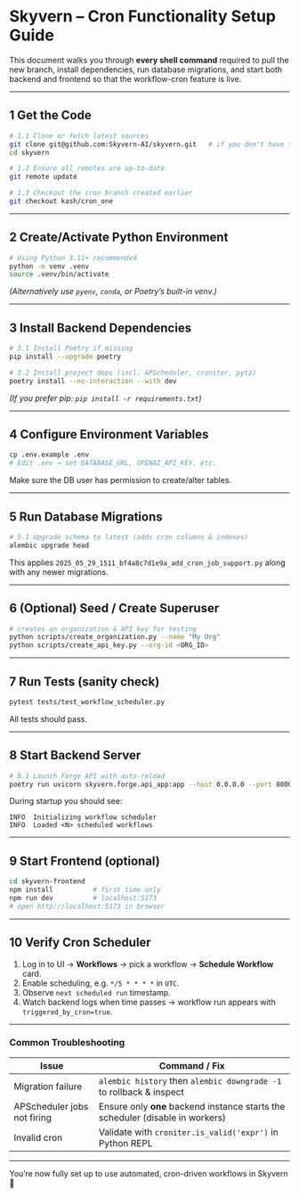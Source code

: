 # Skyvern – Cron Functionality Setup Guide

This document walks you through **every shell command** required to pull the new branch, install dependencies, run database migrations, and start both backend and frontend so that the workflow-cron feature is live.

---

## 1  Get the Code

```bash
# 1.1 Clone or fetch latest sources
git clone git@github.com:Skyvern-AI/skyvern.git   # if you don't have the repo yet
cd skyvern

# 1.2 Ensure all remotes are up-to-date
git remote update

# 1.3 Checkout the cron branch created earlier
git checkout kash/cron_one
```

---

## 2  Create/Activate Python Environment

```bash
# Using Python 3.11+ recommended
python -m venv .venv
source .venv/bin/activate
```

*(Alternatively use `pyenv`, `conda`, or Poetry’s built-in venv.)*

---

## 3  Install Backend Dependencies

```bash
# 3.1 Install Poetry if missing
pip install --upgrade poetry

# 3.2 Install project deps (incl. APScheduler, croniter, pytz)
poetry install --no-interaction --with dev
```

*(If you prefer pip: `pip install -r requirements.txt`)*

---

## 4  Configure Environment Variables

```bash
cp .env.example .env
# Edit .env → set DATABASE_URL, OPENAI_API_KEY, etc.
```

Make sure the DB user has permission to create/alter tables.

---

## 5  Run Database Migrations

```bash
# 5.1 Upgrade schema to latest (adds cron columns & indexes)
alembic upgrade head
```

This applies `2025_05_29_1511_bf4a8c7d1e9a_add_cron_job_support.py` along with any newer migrations.

---

## 6  (Optional) Seed / Create Superuser

```bash
# creates an organization & API key for testing
python scripts/create_organization.py --name "My Org"
python scripts/create_api_key.py --org-id <ORG_ID>
```

---

## 7  Run Tests (sanity check)

```bash
pytest tests/test_workflow_scheduler.py
```

All tests should pass.

---

## 8  Start Backend Server

```bash
# 8.1 Launch Forge API with auto-reload
poetry run uvicorn skyvern.forge.api_app:app --host 0.0.0.0 --port 8000 --reload
```

During startup you should see:
```
INFO  Initializing workflow scheduler
INFO  Loaded <N> scheduled workflows
```

---

## 9  Start Frontend (optional)

```bash
cd skyvern-frontend
npm install          # first time only
npm run dev          # localhost:5173
# open http://localhost:5173 in browser
```

---

## 10  Verify Cron Scheduler

1. Log in to UI → **Workflows** → pick a workflow → **Schedule Workflow** card.  
2. Enable scheduling, e.g. `*/5 * * * *` in `UTC`.  
3. Observe `next scheduled run` timestamp.  
4. Watch backend logs when time passes → workflow run appears with `triggered_by_cron=true`.

---

### Common Troubleshooting

| Issue | Command / Fix |
|-------|---------------|
| Migration failure | `alembic history` then `alembic downgrade -1` to rollback & inspect |
| APScheduler jobs not firing | Ensure only **one** backend instance starts the scheduler (disable in workers) |
| Invalid cron | Validate with `croniter.is_valid('expr')` in Python REPL |

---

You’re now fully set up to use automated, cron-driven workflows in Skyvern 🎉
